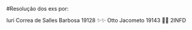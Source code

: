 #Resolução dos exs por:

Iuri Correa de Salles Barbosa 19128 :sparkles::sparkles:
Otto Jacometo 19143 :tada::tada:
2INFD